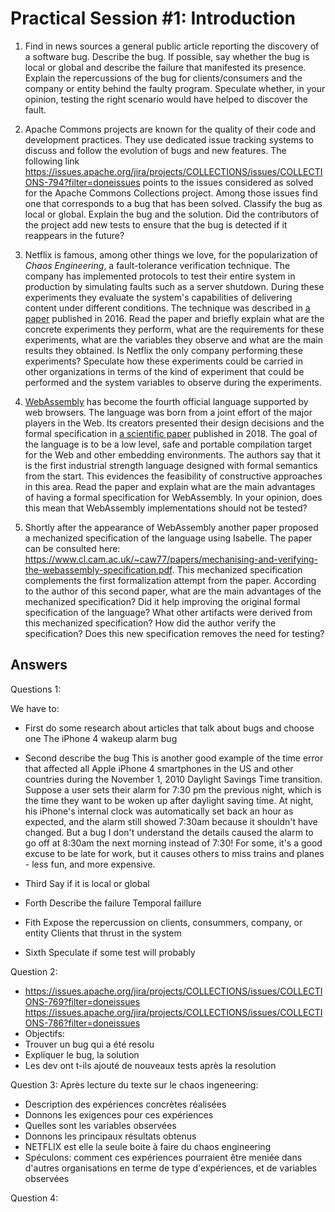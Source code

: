 # Practical Session #1: Introduction

1. Find in news sources a general public article reporting the discovery of a software bug. Describe the bug. If possible, say whether the bug is local or global and describe the failure that manifested its presence. Explain the repercussions of the bug for clients/consumers and the company or entity behind the faulty program. Speculate whether, in your opinion, testing the right scenario would have helped to discover the fault.

2. Apache Commons projects are known for the quality of their code and development practices. They use dedicated issue tracking systems to discuss and follow the evolution of bugs and new features. The following link https://issues.apache.org/jira/projects/COLLECTIONS/issues/COLLECTIONS-794?filter=doneissues points to the issues considered as solved for the Apache Commons Collections project. Among those issues find one that corresponds to a bug that has been solved. Classify the bug as local or global. Explain the bug and the solution. Did the contributors of the project add new tests to ensure that the bug is detected if it reappears in the future?

3. Netflix is famous, among other things we love, for the popularization of *Chaos Engineering*, a fault-tolerance verification technique. The company has implemented protocols to test their entire system in production by simulating faults such as a server shutdown. During these experiments they evaluate the system's capabilities of delivering content under different conditions. The technique was described in [a paper](https://arxiv.org/ftp/arxiv/papers/1702/1702.05843.pdf) published in 2016. Read the paper and briefly explain what are the concrete experiments they perform, what are the requirements for these experiments, what are the variables they observe and what are the main results they obtained. Is Netflix the only company performing these experiments? Speculate how these experiments could be carried in other organizations in terms of the kind of experiment that could be performed and the system variables to observe during the experiments.

4. [WebAssembly](https://webassembly.org/) has become the fourth official language supported by web browsers. The language was born from a joint effort of the major players in the Web. Its creators presented their design decisions and the formal specification in [a scientific paper](https://people.mpi-sws.org/~rossberg/papers/Haas,%20Rossberg,%20Schuff,%20Titzer,%20Gohman,%20Wagner,%20Zakai,%20Bastien,%20Holman%20-%20Bringing%20the%20Web%20up%20to%20Speed%20with%20WebAssembly.pdf) published in 2018. The goal of the language is to be a low level, safe and portable compilation target for the Web and other embedding environments. The authors say that it is the first industrial strength language designed with formal semantics from the start. This evidences the feasibility of constructive approaches in this area. Read the paper and explain what are the main advantages of having a formal specification for WebAssembly. In your opinion, does this mean that WebAssembly implementations should not be tested? 

5.  Shortly after the appearance of WebAssembly another paper proposed a mechanized specification of the language using Isabelle. The paper can be consulted here: https://www.cl.cam.ac.uk/~caw77/papers/mechanising-and-verifying-the-webassembly-specification.pdf. This mechanized specification complements the first formalization attempt from the paper. According to the author of this second paper, what are the main advantages of the mechanized specification? Did it help improving the original formal specification of the language? What other artifacts were derived from this mechanized specification? How did the author verify the specification? Does this new specification removes the need for testing?

## Answers
Questions 1:

We have to:
- First do some research about articles that talk about bugs and choose one
   The iPhone 4 wakeup alarm bug
   
- Second describe the bug
This is another good example of the time error that affected all Apple iPhone 4 smartphones in the US and other countries during the November 1, 2010 Daylight Savings Time transition. Suppose a user sets their alarm for 7:30 pm the previous night, which is the time they want to be woken up after daylight saving time. At night, his iPhone's internal clock was automatically set back an hour as expected, and the alarm still showed 7:30am because it shouldn't have changed. But a bug I don't understand the details caused the alarm to go off at 8:30am the next morning instead of 7:30! For some, it's a good excuse to be late for work, but it causes others to miss trains and planes - less fun, and more expensive.
  
- Third Say if it is local or global
  
- Forth Describe the failure
  Temporal faillure
- Fith Expose the repercussion on clients, consummers, company, or entity
  Clients that thrust in the system 
- Sixth Speculate if some test will probably

Question 2:
 - https://issues.apache.org/jira/projects/COLLECTIONS/issues/COLLECTIONS-769?filter=doneissues       https://issues.apache.org/jira/projects/COLLECTIONS/issues/COLLECTIONS-786?filter=doneissues
 - Objectifs:
 - Trouver un bug qui a été resolu
 - Expliquer le bug, la solution
 - Les dev ont t-ils ajouté de nouveaux tests après la resolution

Question 3:
Après lecture du texte sur le chaos ingeneering:
- Description des expériences concrètes réalisées
- Donnons les exigences pour ces expériences
- Quelles sont les variables observées
- Donnons les principaux résultats obtenus
- NETFLIX est elle la seule boite à faire du chaos engineering
- Spéculons: comment ces expériences pourraient être meniée dans d'autres organisations en terme de type d'expériences, et de variables observées

Question 4:

